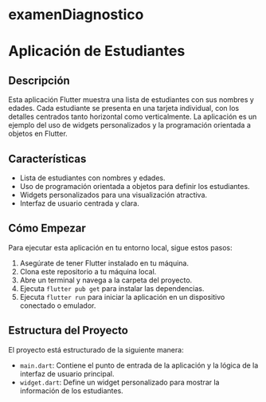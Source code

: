 ﻿# examenDiagnostico
# Aplicación de Estudiantes

## Descripción
Esta aplicación Flutter muestra una lista de estudiantes con sus nombres y edades. Cada estudiante se presenta en una tarjeta individual, con los detalles centrados tanto horizontal como verticalmente. La aplicación es un ejemplo del uso de widgets personalizados y la programación orientada a objetos en Flutter.

## Características
- Lista de estudiantes con nombres y edades.
- Uso de programación orientada a objetos para definir los estudiantes.
- Widgets personalizados para una visualización atractiva.
- Interfaz de usuario centrada y clara.

## Cómo Empezar
Para ejecutar esta aplicación en tu entorno local, sigue estos pasos:

1. Asegúrate de tener Flutter instalado en tu máquina.
2. Clona este repositorio a tu máquina local.
3. Abre un terminal y navega a la carpeta del proyecto.
4. Ejecuta `flutter pub get` para instalar las dependencias.
5. Ejecuta `flutter run` para iniciar la aplicación en un dispositivo conectado o emulador.

## Estructura del Proyecto
El proyecto está estructurado de la siguiente manera:
- `main.dart`: Contiene el punto de entrada de la aplicación y la lógica de la interfaz de usuario principal.
- `widget.dart`: Define un widget personalizado para mostrar la información de los estudiantes.

